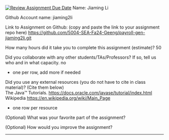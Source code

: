 [![Review Assignment Due Date](https://classroom.github.com/assets/deadline-readme-button-22041afd0340ce965d47ae6ef1cefeee28c7c493a6346c4f15d667ab976d596c.svg)](https://classroom.github.com/a/0MNG42B5)
Name: Jiaming Li

Github Account name:  jiaming2li

Link to Assignment on Github: (copy and paste the link to your assignment repo here)
https://github.com/5004-SEA-Fa24-Geeng/payroll-gen-jiaming2li.git

How many hours did it take you to complete this assignment (estimate)?
50

Did you collaborate with any other students/TAs/Professors? If so, tell us who and in what
capacity.
no

* one per row, add more if needed

  
Did you use any external resources (you do not have to cite in class material)? (Cite them below)  
The Java™ Tutorials. https://docs.oracle.com/javase/tutorial/index.html  
Wikipedia https://en.wikipedia.org/wiki/Main_Page

* one row per resource


(Optional) What was your favorite part of the assignment?

(Optional) How would you improve the assignment?

---
